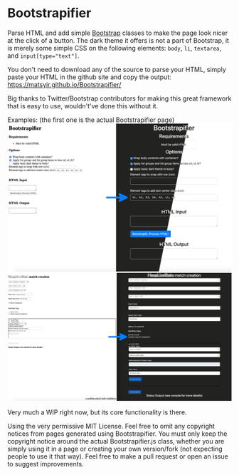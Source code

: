 # Bootstrapifier
Parse HTML and add simple [Bootstrap](https://getbootstrap.com/) classes to make the page look nicer at the click of a button. The dark theme it offers is not a part of Bootstrap, it is merely some simple CSS on the following elements: `body`, `li`, `textarea`, and `input[type="text"]`.

You don't need to download any of the source to parse your HTML, simply paste your HTML in the github site and copy the output: https://matsyir.github.io/Bootstrapifier/

Big thanks to Twitter/Bootstrap contributors for making this great framework that is easy to use, wouldn't've done this without it.

Examples: (the first one is the actual Bootstrapifier page)
![Bootstrapifier demo 1](./demoImages/bootstrapifierDemo1.jpg)
![Bootstrapifier demo 2](./demoImages/bootstrapifierDemo2.jpg)

Very much a WIP right now, but its core functionality is there.

Using the very permissive MIT License. Feel free to omit any copyright notices from pages generated using Bootstrapifier. You must only keep the copyright notice around the actual Bootstrapifier.js class, whether you are simply using it in a page or creating your own version/fork (not expecting people to use it that way). Feel free to make a pull request or open an issue to suggest improvements.

